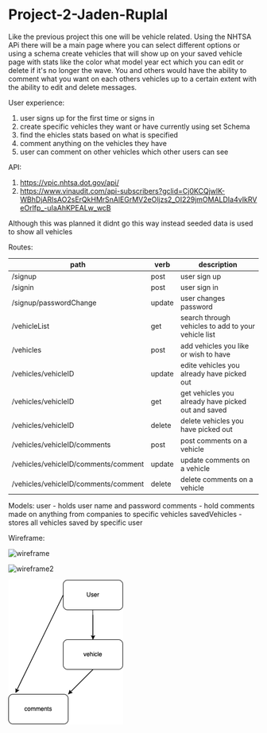 # Project-2-Jaden-Ruplal

Like the previous project this one will be vehicle related. Using the NHTSA APi there will be a main page where you can select different options or using a schema create vehicles that will show up on your saved vehicle page with stats like the color what model year ect which you can edit or delete if it's no longer the wave. You and others would have the ability to comment what you want on each others vehicles up to a certain extent with the ability to edit and delete messages.

User experience:

1. user signs up for the first time or signs in
2. create specific vehicles they want or have currently using set Schema
3. find the ehicles stats based on what is specified
4. comment anything on the vehicles they have
5. user can comment on other vehicles which other users can see

API:

1. https://vpic.nhtsa.dot.gov/api/
2. https://www.vinaudit.com/api-subscribers?gclid=Cj0KCQjwlK-WBhDjARIsAO2sErQkHMrSnAlEGrMV2eOljzs2_OI229jmOMALDIa4vIkRVeOrlfp_-uIaAhKPEALw_wcB

Although this was planned it didnt go this way instead seeded data is used to show all vehicles

Routes:

| path                                 | verb   | description                                         |
| ------------------------------------ | ------ | --------------------------------------------------- |
| /signup                              | post   | user sign up                                        |
| /signin                              | post   | user sign in                                        |
| /signup/passwordChange               | update | user changes password                               |
| /vehicleList                         | get    | search through vehicles to add to your vehicle list |
| /vehicles                            | post   | add vehicles you like or wish to have               |
| /vehicles/vehicleID                  | update | edite vehicles you already have picked out          |
| /vehicles/vehicleID                  | get    | get vehicles you already have picked out and saved  |
| /vehicles/vehicleID                  | delete | delete vehicles you have picked out                 |
| /vehicles/vehicleID/comments         | post   | post comments on a vehicle                          |
| /vehicles/vehicleID/comments/comment | update | update comments on a vehicle                        |
| /vehicles/vehicleID/comments/comment | delete | delete comments on a vehicle                        |

Models:
user - holds user name and password
comments - hold comments made on anything from companies to specific vehicles
savedVehicles - stores all vehicles saved by specific user

Wireframe:

![wireframe](./images/wireframe-project-2.pngwireframe-project-2.png)

![wireframe2](./images/wireframe-2-project-2.png)

![ERD](./images/ERD-Project-2.png)
